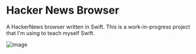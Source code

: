 # Hacker News Browser
A HackerNews browser written in Swift. This is a work-in-progress project that I'm using to teach myself Swift.

![image](https://user-images.githubusercontent.com/6639685/211440742-289bb406-2786-42e0-82b7-c1d14212d18f.png)


